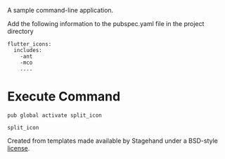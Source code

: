 A sample command-line application.

Add the following information to the pubspec.yaml file in the project directory
```
flutter_icons:
  includes:
    -ant 
    -mco
    ....
```


# Execute Command


`pub global activate split_icon`

`split_icon`


Created from templates made available by Stagehand under a BSD-style
[license](https://github.com/dart-lang/stagehand/blob/master/LICENSE).



